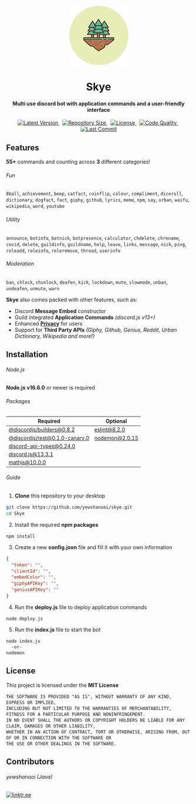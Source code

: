 <p align="center">
    <img src=".github/readme_icon.png" width="161" height="161"/>
</p>

<h1 align="center">
    Skye
    <br>
</h1>

<h4 align="center">Multi use discord bot with application commands and a user-friendly interface</h4>

<p align="center">
        <a href="https://github.com/yewshanooi/skye/releases/">
            <img alt="Latest Version" src="https://img.shields.io/github/v/release/yewshanooi/skye?include_prereleases&style=flat-square">
        </a>
    &nbsp;
        <a href="https://github.com/yewshanooi/skye/">
            <img alt="Repository Size" src="https://img.shields.io/github/repo-size/yewshanooi/skye?style=flat-square">
        </a>
    &nbsp;
        <a href="https://github.com/yewshanooi/skye/blob/main/LICENSE">
            <img alt="License" src="https://img.shields.io/github/license/yewshanooi/skye?style=flat-square">
        </a>
    &nbsp;
        <a href="https://www.codefactor.io/repository/github/yewshanooi/skye/">
            <img alt="Code Quality" src="https://img.shields.io/codefactor/grade/github/yewshanooi/skye?style=flat-square">
        </a>
    &nbsp;
        <a href="https://github.com/yewshanooi/skye/commits/">
            <img alt="Last Commit" src="https://img.shields.io/github/last-commit/yewshanooi/skye?style=flat-square">
        </a>
</p>

## Features
**55+** commands and counting across **3** different categories!
###### Fun
`8ball`, `achievement`, `beep`, `catfact`, `coinflip`, `colour`, `compliment`, `diceroll`, `dictionary`, `dogfact`, `fact`, `giphy`, `github`, `lyrics`, `meme`, `npm`, `say`, `urban`, `waifu`, `wikipedia`, `word`, `youtube`

###### Utility
`announce`, `botinfo`, `botnick`, `botpresence`, `calculator`, `chdelete`, `chrename`, `covid`, `delete`, `guildinfo`, `guildname`, `help`, `leave`, `links`, `message`, `nick`, `ping`, `roleadd`, `roleinfo`, `roleremove`, `thread`, `userinfo`

###### Moderation
`ban`, `chlock`, `chunlock`, `deafen`, `kick`, `lockdown`, `mute`, `slowmode`, `unban`, `undeafen`, `unmute`, `warn`

**Skye** also comes packed with other features, such as:
- Discord **Message Embed** constructor
- Guild integrated **Application Commands** *(discord.js v13+)*
- Enhanced [**Privacy**](https://skyebot.weebly.com/privacy.html) for users
- Support for **Third Party APIs** *(Giphy, Github, Genius, Reddit, Urban Dictionary, Wikipedia and more!)*

## Installation
###### Node.js
**Node.js v16.6.0** or newer is required

###### Packages
<table>
  <thead>
    <tr>
      <th>Required</th>
      <th>Optional</th>
    </tr>
  </thead>
  <tbody>
    <tr>
      <td><a href="https://www.npmjs.com/package/@discordjs/builders">@discordjs/builders@0.8.2</a></td>
      <td><a href="https://www.npmjs.com/package/eslint">eslint@8.2.0</a></td>
    </tr>
    <tr>
      <td><a href="https://www.npmjs.com/package/@discordjs/rest">@discordjs/rest@0.1.0-canary.0</a></td>
      <td><a href="https://www.npmjs.com/package/nodemon">nodemon@2.0.15</a></td>
    </tr>
    <tr>
      <td><a href="https://www.npmjs.com/package/discord-api-types">discord-api-types@0.24.0</a></td>
      <td></td>
    </tr>
    <tr>
      <td><a href="https://www.npmjs.com/package/discord.js">discord.js@13.3.1</a></td>
      <td></td>
    </tr>
    <tr>
      <td><a href="https://www.npmjs.com/package/mathjs">mathjs@10.0.0</a></td>
      <td></td>
    </tr>
  </tbody>
</table>

###### Guide
1. **Clone** this repository to your desktop
```sh
git clone https://github.com/yewshanooi/skye.git
cd Skye
```
2. Install the required **npm packages**
```
npm install
```
3. Create a new **config.json** file and fill it with your own information
```json
{
  "token": "",
  "clientId": "",
  "embedColor": "",
  "giphyAPIKey": "",
  "geniusAPIKey": ""
}
```
4. Run the **deploy.js** file to deploy application commands
```
node deploy.js
```
5. Run the **index.js** file to start the bot
```
node index.js
  -or-
nodemon
```

## License
This project is licensed under the **MIT License**
```
THE SOFTWARE IS PROVIDED "AS IS", WITHOUT WARRANTY OF ANY KIND, EXPRESS OR IMPLIED, 
INCLUDING BUT NOT LIMITED TO THE WARRANTIES OF MERCHANTABILITY, FITNESS FOR A PARTICULAR PURPOSE AND NONINFRINGEMENT. 
IN NO EVENT SHALL THE AUTHORS OR COPYRIGHT HOLDERS BE LIABLE FOR ANY CLAIM, DAMAGES OR OTHER LIABILITY, 
WHETHER IN AN ACTION OF CONTRACT, TORT OR OTHERWISE, ARISING FROM, OUT OF OR IN CONNECTION WITH THE SOFTWARE OR 
THE USE OR OTHER DEALINGS IN THE SOFTWARE.
```

## Contributors
###### yewshanooi (Java)
[![linktr.ee](https://img.shields.io/badge/linktree-black?style=for-the-badge&logo=linktree&logoColor=28be7a)](https://linktr.ee/yewshanooi)
